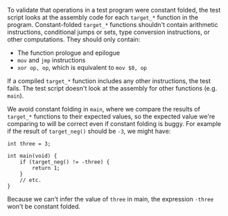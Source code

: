 To validate that operations in a test program were constant folded,
the test script looks at the assembly code for each `target_*` function
in the program. Constant-folded `target_*` functions shouldn't contain
arithmetic instructions, conditional jumps or sets, type conversion
instructions, or other computations. They should only contain:
* The function prologue and epilogue
* `mov` and `jmp` instructions
* `xor op, op`, which is equivalent to `mov $0, op`

If a compiled `target_*` function includes any other instructions, the test fails.
The test script doesn't look at the assembly for other functions (e.g. `main`).

We avoid constant folding in `main`, where we compare the results of `target_*`
functions to their expected values, so the expected value we're comparing to
will be correct even if constant folding is buggy. For example if the result
of `target_neg()` should be `-3`, we might have:

```
int three = 3;

int main(void) {
    if (target_neg() != -three) {
        return 1;
    }
    // etc.
}
```

Because we can't infer the value of `three` in main, the expression `-three`
won't be constant folded.
